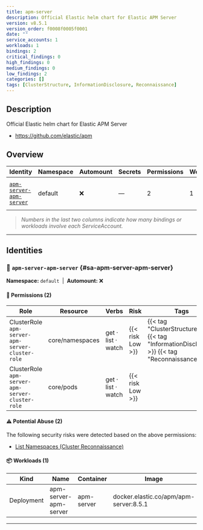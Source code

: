 ```yaml
---
title: apm-server
description: Official Elastic helm chart for Elastic APM Server
version: v8.5.1
version_order: f0008f0005f0001
date: ""
service_accounts: 1
workloads: 1
bindings: 2
critical_findings: 0
high_findings: 0
medium_findings: 0
low_findings: 2
categories: []
tags: [ClusterStructure, InformationDisclosure, Reconnaissance]
---
```


## Description

Official Elastic helm chart for Elastic APM Server

- https://github.com/elastic/apm

## Overview

| Identity                                             | Namespace | Automount | Secrets | Permissions | Workloads | Risk               |
| ---------------------------------------------------- | --------- | --------- | ------- | ----------- | --------- | ------------------ |
| [`apm-server-apm-server`](#sa-apm-server-apm-server) | default   | ❌        | —       | 2           | 1         | {{< risk "Low" >}} |

> _Numbers in the last two columns indicate how many bindings or workloads involve each ServiceAccount._

---

## Identities

### 🤖 `apm-server-apm-server` {#sa-apm-server-apm-server}

**Namespace:** `default` &nbsp;|&nbsp; **Automount:** ❌

#### 🔑 Permissions (2)

| Role                                             | Resource        | Verbs              | Risk             | Tags                                                                                            |
| ------------------------------------------------ | --------------- | ------------------ | ---------------- | ----------------------------------------------------------------------------------------------- |
| ClusterRole `apm-server-apm-server-cluster-role` | core/namespaces | get · list · watch | {{< risk Low >}} | {{< tag "ClusterStructure" >}} {{< tag "InformationDisclosure" >}} {{< tag "Reconnaissance" >}} |
| ClusterRole `apm-server-apm-server-cluster-role` | core/pods       | get · list · watch | {{< risk Low >}} |                                                                                                 |

#### ⚠️ Potential Abuse (2)

The following security risks were detected based on the above permissions:

- [List Namespaces (Cluster Reconnaissance)](/rules/1082)

#### 📦 Workloads (1)

| Kind       | Name                  | Container  | Image                                  |
| ---------- | --------------------- | ---------- | -------------------------------------- |
| Deployment | apm-server-apm-server | apm-server | docker.elastic.co/apm/apm-server:8.5.1 |

---
